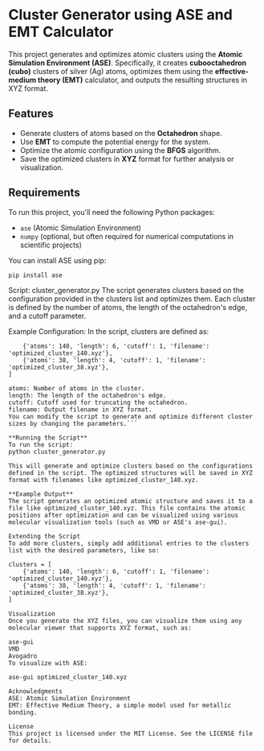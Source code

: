 # Cluster Generator using ASE and EMT Calculator

This project generates and optimizes atomic clusters using the **Atomic Simulation Environment (ASE)**. Specifically, it creates **cubooctahedron (cubo)** clusters of silver (Ag) atoms, optimizes them using the **effective-medium theory (EMT)** calculator, and outputs the resulting structures in XYZ format.

## Features
- Generate clusters of atoms based on the **Octahedron** shape.
- Use **EMT** to compute the potential energy for the system.
- Optimize the atomic configuration using the **BFGS** algorithm.
- Save the optimized clusters in **XYZ** format for further analysis or visualization.

## Requirements

To run this project, you'll need the following Python packages:

- `ase` (Atomic Simulation Environment)
- `numpy` (optional, but often required for numerical computations in scientific projects)

You can install ASE using pip:

```pip install ase```

Script: cluster_generator.py
The script generates clusters based on the configuration provided in the clusters list and optimizes them. Each cluster is defined by the number of atoms, the length of the octahedron's edge, and a cutoff parameter.

Example Configuration:
In the script, clusters are defined as:

```clusters = [
    {'atoms': 140, 'length': 6, 'cutoff': 1, 'filename': 'optimized_cluster_140.xyz'},
    {'atoms': 38, 'length': 4, 'cutoff': 1, 'filename': 'optimized_cluster_38.xyz'},
]

atoms: Number of atoms in the cluster.
length: The length of the octahedron's edge.
cutoff: Cutoff used for truncating the octahedron.
filename: Output filename in XYZ format.
You can modify the script to generate and optimize different cluster sizes by changing the parameters.```

**Running the Script**
To run the script:
python cluster_generator.py

This will generate and optimize clusters based on the configurations defined in the script. The optimized structures will be saved in XYZ format with filenames like optimized_cluster_140.xyz.

**Example Output**
The script generates an optimized atomic structure and saves it to a file like optimized_cluster_140.xyz. This file contains the atomic positions after optimization and can be visualized using various molecular visualization tools (such as VMD or ASE's ase-gui).

Extending the Script
To add more clusters, simply add additional entries to the clusters list with the desired parameters, like so:

clusters = [
    {'atoms': 140, 'length': 6, 'cutoff': 1, 'filename': 'optimized_cluster_140.xyz'},
    {'atoms': 38, 'length': 4, 'cutoff': 1, 'filename': 'optimized_cluster_38.xyz'},
]

Visualization
Once you generate the XYZ files, you can visualize them using any molecular viewer that supports XYZ format, such as:

ase-gui
VMD
Avogadro
To visualize with ASE:

ase-gui optimized_cluster_140.xyz

Acknowledgments
ASE: Atomic Simulation Environment
EMT: Effective Medium Theory, a simple model used for metallic bonding.

License
This project is licensed under the MIT License. See the LICENSE file for details.
